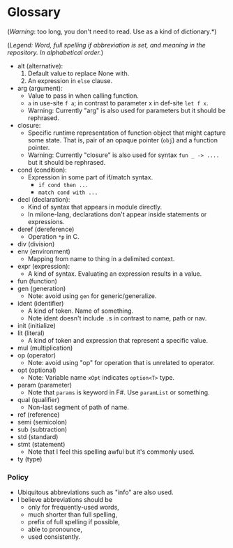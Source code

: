 # Glossary

(*Warning*: too long, you don't need to read. Use as a kind of dictionary.*)

(*Legend: Word, full spelling if abbreviation is set, and meaning in the repository. In alphabetical order.*)

- alt (alternative):
    1. Default value to replace None with.
    2. An expression in `else` clause.
- arg (argument):
    - Value to pass in when calling function.
    - `a` in use-site `f a`; in contrast to parameter x in def-site `let f x`.
    - Warning: Currently "arg" is also used for parameters but it should be rephrased.
- closure:
    - Specific runtime representation of function object that might capture some state. That is, pair of an opaque pointer (`obj`) and a function pointer.
    - Warning: Currently "closure" is also used for syntax `fun _ -> ....` but it should be rephrased.
- cond (condition):
    - Expression in some part of if/match syntax.
        - `if cond then ...`
        - `match cond with ...`
- decl (declaration):
    - Kind of syntax that appears in module directly.
    - In milone-lang, declarations don't appear inside statements or expressions.
- deref (dereference)
    - Operation `*p` in C.
- div (division)
- env (environment)
    - Mapping from name to thing in a delimited context.
- expr (expression):
    - A kind of syntax. Evaluating an expression results in a value.
- fun (function)
- gen (generation)
    - Note: avoid using `gen` for generic/generalize.
- ident (identifier)
    - A kind of token. Name of something.
    - Note ident doesn't include `.`s in contrast to name, path or nav.
- init (initialize)
- lit (literal)
    - A kind of token and expression that represent a specific value.
- mul (multiplication)
- op (operator)
    - Note: avoid using "op" for operation that is unrelated to operator.
- opt (optional)
    - Note: Variable name `xOpt` indicates `option<T>` type.
- param (parameter)
    - Note that `params` is keyword in F#. Use `paramList` or something.
- qual (qualifier)
    - Non-last segment of path of name.
- ref (reference)
- semi (semicolon)
- sub (subtraction)
- std (standard)
- stmt (statement)
    - Note that I feel this spelling awful but it's commonly used.
- ty (type)

### Policy

- Ubiquitous abbreviations such as "info" are also used.
- I believe abbreviations should be
    - only for frequently-used words,
    - much shorter than full spelling,
    - prefix of full spelling if possible,
    - able to pronounce,
    - used consistently.
